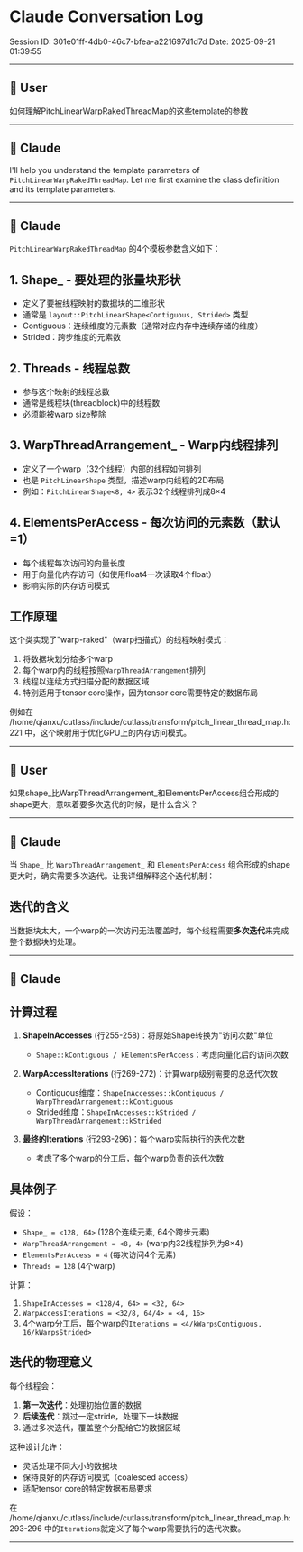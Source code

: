 # Claude Conversation Log

Session ID: 301e01ff-4db0-46c7-bfea-a221697d1d7d
Date: 2025-09-21 01:39:55

---

## 👤 User

如何理解PitchLinearWarpRakedThreadMap的这些template的参数

---

## 🤖 Claude

I'll help you understand the template parameters of `PitchLinearWarpRakedThreadMap`. Let me first examine the class definition and its template parameters.

---

## 🤖 Claude

`PitchLinearWarpRakedThreadMap` 的4个模板参数含义如下：

## 1. **Shape_** - 要处理的张量块形状
- 定义了要被线程映射的数据块的二维形状
- 通常是 `layout::PitchLinearShape<Contiguous, Strided>` 类型
- Contiguous：连续维度的元素数（通常对应内存中连续存储的维度）
- Strided：跨步维度的元素数

## 2. **Threads** - 线程总数
- 参与这个映射的线程总数
- 通常是线程块(threadblock)中的线程数
- 必须能被warp size整除

## 3. **WarpThreadArrangement_** - Warp内线程排列
- 定义了一个warp（32个线程）内部的线程如何排列
- 也是 `PitchLinearShape` 类型，描述warp内线程的2D布局
- 例如：`PitchLinearShape<8, 4>` 表示32个线程排列成8×4

## 4. **ElementsPerAccess** - 每次访问的元素数（默认=1）
- 每个线程每次访问的向量长度
- 用于向量化内存访问（如使用float4一次读取4个float）
- 影响实际的内存访问模式

## 工作原理

这个类实现了"warp-raked"（warp扫描式）的线程映射模式：
1. 将数据块划分给多个warp
2. 每个warp内的线程按照`WarpThreadArrangement`排列
3. 线程以连续方式扫描分配的数据区域
4. 特别适用于tensor core操作，因为tensor core需要特定的数据布局

例如在 /home/qianxu/cutlass/include/cutlass/transform/pitch_linear_thread_map.h:221 中，这个映射用于优化GPU上的内存访问模式。

---

## 👤 User

如果shape_比WarpThreadArrangement_和ElementsPerAccess组合形成的shape更大，意味着要多次迭代的时候，是什么含义？

---

## 🤖 Claude

当 `Shape_` 比 `WarpThreadArrangement_` 和 `ElementsPerAccess` 组合形成的shape更大时，确实需要多次迭代。让我详细解释这个迭代机制：

## 迭代的含义

当数据块太大，一个warp的一次访问无法覆盖时，每个线程需要**多次迭代**来完成整个数据块的处理。

---

## 🤖 Claude

## 计算过程

1. **ShapeInAccesses** (行255-258)：将原始Shape转换为"访问次数"单位
   - `Shape::kContiguous / kElementsPerAccess`：考虑向量化后的访问次数

2. **WarpAccessIterations** (行269-272)：计算warp级别需要的总迭代次数
   - Contiguous维度：`ShapeInAccesses::kContiguous / WarpThreadArrangement::kContiguous`
   - Strided维度：`ShapeInAccesses::kStrided / WarpThreadArrangement::kStrided`

3. **最终的Iterations** (行293-296)：每个warp实际执行的迭代次数
   - 考虑了多个warp的分工后，每个warp负责的迭代次数

## 具体例子

假设：
- `Shape_ = <128, 64>` (128个连续元素, 64个跨步元素)
- `WarpThreadArrangement = <8, 4>` (warp内32线程排列为8×4)
- `ElementsPerAccess = 4` (每次访问4个元素)
- `Threads = 128` (4个warp)

计算：
1. `ShapeInAccesses = <128/4, 64> = <32, 64>`
2. `WarpAccessIterations = <32/8, 64/4> = <4, 16>`
3. 4个warp分工后，每个warp的`Iterations = <4/kWarpsContiguous, 16/kWarpsStrided>`

## 迭代的物理意义

每个线程会：
1. **第一次迭代**：处理初始位置的数据
2. **后续迭代**：跳过一定stride，处理下一块数据
3. 通过多次迭代，覆盖整个分配给它的数据区域

这种设计允许：
- 灵活处理不同大小的数据块
- 保持良好的内存访问模式（coalesced access）
- 适配tensor core的特定数据布局要求

在 /home/qianxu/cutlass/include/cutlass/transform/pitch_linear_thread_map.h:293-296 中的`Iterations`就定义了每个warp需要执行的迭代次数。

---

